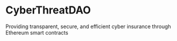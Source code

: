 # CyberThreatDAO
Providing transparent, secure, and efficient cyber insurance through Ethereum smart contracts

